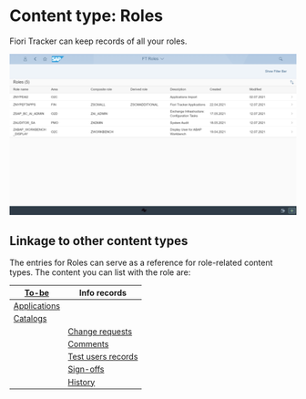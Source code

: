 # Content type: Roles

Fiori Tracker can keep records of all your roles. 

[![](res/role-list.png)](res/role-list.png)

## Linkage to other content types

The entries for Roles can serve as a reference for role-related content types. The content you can list with the role are:

| [To-be](../../to-be.md) | Info records|
|-|-|
| [Applications](role-apps.md)
| [Catalogs](role-cats.md)
| | [Change requests](role-change-req.md)|
| | [Comments](role-comments.md) |
| | [Test users records](role-test-users.md)|
| | [Sign-offs](role-sign-offs.md)|
| | [History](role-hist.md)|

